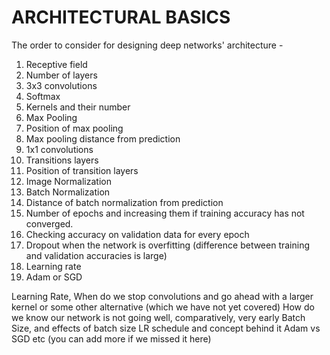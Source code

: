 # ARCHITECTURAL BASICS

The order to consider for designing deep networks' architecture - <br/>
1. Receptive field
2. Number of layers
3. 3x3 convolutions
4. Softmax
5. Kernels and their number
6. Max Pooling 
7. Position of max pooling
8. Max pooling distance from prediction
9. 1x1 convolutions
10. Transitions layers
11. Position of transition layers
12. Image Normalization
13. Batch Normalization
14. Distance of batch normalization from prediction
15. Number of epochs and increasing them if training accuracy has not converged.
16. Checking accuracy on validation data for every epoch
17. Dropout when the network is overfitting (difference between training and validation accuracies is large)
18. Learning rate
19. Adam or SGD




Learning Rate,
When do we stop convolutions and go ahead with a larger kernel or some other alternative (which we have not yet covered)
How do we know our network is not going well, comparatively, very early
Batch Size, and effects of batch size
LR schedule and concept behind it
Adam vs SGD
etc (you can add more if we missed it here)

